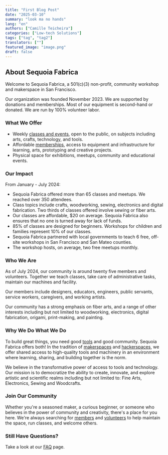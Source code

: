 ```yaml
---
title: "First Blog Post"
date: "2025-03-10"
summary: "look ma no hands"
lang: "en"
authors: ["Camille Teicheira"]
categories: ["Low-tech Solutions"]
tags: ["tag", "tag2"]
translators: [""]
featured_image: "image.png"
draft: false
---
```


## About Sequoia Fabrica

Welcome to Sequoia Fabrica, a 501(c)(3) non-profit, community workshop and makerspace in San Francisco.

Our organization was founded November 2023. We are supported by donations and memberships. Most of our equipment is second-hand or donated. We are run by 100% volunteer labor.

### What We Offer 

* Weekly [classes and events](./events), open to the public, on subjects including arts, crafts, technology, and tools. 
* Affordable [memberships](./membership), access to equipment and infrastructure for learning, arts, prototyping and creative projects.
* Physical space for exhibitions, meetups, community and educational events.

### Our Impact

From January - July 2024:
* Sequoia Fabrica offered more than 65 classes and meetups. We reached over 350 attendees.
* Class topics include crafts, woodworking, sewing, electronics and digital fabrication. Two thirds of classes offered involve sewing or fiber arts.
* Our classes are affordable, $20 on average. Sequoia Fabrica also ensures that no one is turned away for lack of funds.
* 85% of classes are designed for beginners. Workshops for children and families represent 10% of our classes.
* Sequoia Fabrica partnered with local governments to teach 6 free, off-site workshops in San Francisco and San Mateo counties.
* The workshop hosts, on average, two free meetups monthly.

### Who We Are

As of July 2024, our community is around twenty five members and volunteers. Together we teach classes, take care of administrative tasks, maintain our machines and facility. 

Our members include designers, educators, engineers, public servants, service workers, caregivers, and working artists. 

Our community has a strong emphasis on fiber arts, and a range of other interests including but not limited to woodworking, electronics, digital fabrication, origami, print-making, and painting. 

### Why We Do What We Do

To build great things, you need good [tools](https://wiki.sequoiafabrica.org/wiki/Main_Page) and good community. Sequoia Fabrica offers both! In the tradition of [makerspaces](https://www.makerspaces.com/what-is-a-makerspace/) and [hackerspaces](https://hackerspaces.org), we offer shared access to high-quality tools and machinery in an environment where learning, sharing, and building together is the norm. 

We believe in the transformative power of access to tools and technology. Our mission is to democratize the ability to create, innovate, and explore artistic and scientific realms including but not limited to: Fine Arts, Electronics, Sewing and Woodcrafts. 

### Join Our Community

Whether you're a seasoned maker, a curious beginner, or someone who believes in the power of community and creativity, there's a place for you here. We're always searching for [members](./membership) and [volunteers](https://wiki.sequoiafabrica.org/wiki/Volunteers) to help maintain the space, run classes, and welcome others. 

### Still Have Questions?

Take a look at our [FAQ](./faq) page.
